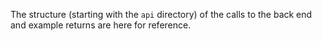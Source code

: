 The structure (starting with the `api` directory) of the calls to the back end
and example returns are here for reference.
